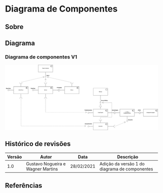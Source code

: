 # Diagrama de Componentes

## Sobre



## Diagrama

### Diagrama de componentes V1

![Diagrama Componentes V1](imagens/Componentes_v1.png)

## Histórico de revisões

|Versão|Autor|Data|Descrição|
|-|-|-|-|
|1.0| Gustavo Nogueira e Wagner Martins | 28/02/2021 | Adição da versão 1 do diagrama de componentes

## Referências

